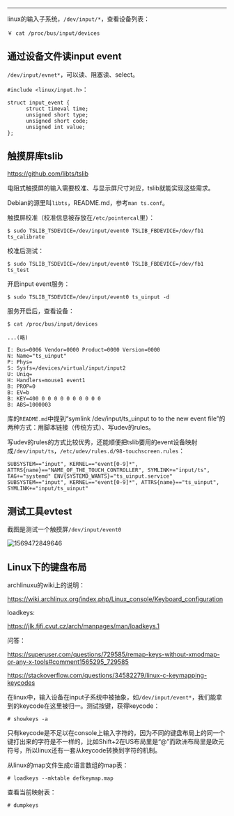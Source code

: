 

---

linux的输入子系统，`/dev/input/*`，查看设备列表：

```
￥ cat /proc/bus/input/devices
```

## 通过设备文件读input event

`/dev/input/evnet*`，可以读、阻塞读、select。

`#include <linux/input.h>`：

```
struct input_event {
      struct timeval time;
      unsigned short type;
      unsigned short code;
      unsigned int value; 
};
```

## 触摸屏库tslib

https://github.com/libts/tslib

电阻式触摸屏的输入需要校准、与显示屏尺寸对应，tslib就能实现这些需求。

Debian的源里叫`libts`，README.md，参考`man ts.conf`。

触摸屏校准（校准信息被存放在`/etc/pointercal`里）：

```
$ sudo TSLIB_TSDEVICE=/dev/input/event0 TSLIB_FBDEVICE=/dev/fb1 ts_calibrate
```

校准后测试：

```
$ sudo TSLIB_TSDEVICE=/dev/input/event0 TSLIB_FBDEVICE=/dev/fb1 ts_test
```

开启input event服务：

```
$ sudo TSLIB_TSDEVICE=/dev/input/event0 ts_uinput -d
```

服务开启后，查看设备：

```
$ cat /proc/bus/input/devices

...(略)

I: Bus=0006 Vendor=0000 Product=0000 Version=0000
N: Name="ts_uinput"
P: Phys=
S: Sysfs=/devices/virtual/input/input2
U: Uniq=
H: Handlers=mouse1 event1
B: PROP=0
B: EV=b
B: KEY=400 0 0 0 0 0 0 0 0 0 0
B: ABS=1000003
```

库的`README.md`中提到“symlink /dev/input/ts_uinput to to the new event file”的两种方式：用脚本链接（传统方式）、写udev的rules。

写udev的rules的方式比较优秀，还能顺便把tslib要用的event设备映射成`/dev/input/ts`，`/etc/udev/rules.d/98-touchscreen.rules`：

```
SUBSYSTEM=="input", KERNEL=="event[0-9]*", ATTRS{name}=="NAME_OF_THE_TOUCH_CONTROLLER", SYMLINK+="input/ts", TAG+="systemd" ENV{SYSTEMD_WANTS}="ts_uinput.service"
SUBSYSTEM=="input", KERNEL=="event[0-9]*", ATTRS{name}=="ts_uinput", SYMLINK+="input/ts_uinput"
```

## 测试工具evtest

截图是测试一个触摸屏`/dev/input/event0`

![1569472849646](_assets/linux的input子系统/1569472849646.png)

## Linux下的键盘布局

archlinuxu的wiki上的说明：

https://wiki.archlinux.org/index.php/Linux_console/Keyboard_configuration

loadkeys:

https://jlk.fjfi.cvut.cz/arch/manpages/man/loadkeys.1

问答：

https://superuser.com/questions/729585/remap-keys-without-xmodmap-or-any-x-tools#comment1565295_729585

https://stackoverflow.com/questions/34582279/linux-c-keymapping-keycodes


在linux中，输入设备在input子系统中被抽象，如`/dev/input/event*`，我们能拿到的keycode在这里被归一。测试按键，获得keycode：

```
# showkeys -a
```

只有keycode是不足以在console上输入字符的，因为不同的键盘布局上的同一个键打出来的字符是不一样的，比如Shift+2在US布局里是“@”而欧洲布局里是欧元符号，所以linux还有一套从keycode转换到字符的机制。

从linux的map文件生成c语言数组的map表：

```
# loadkeys --mktable defkeymap.map
```

查看当前映射表：

```
# dumpkeys
```